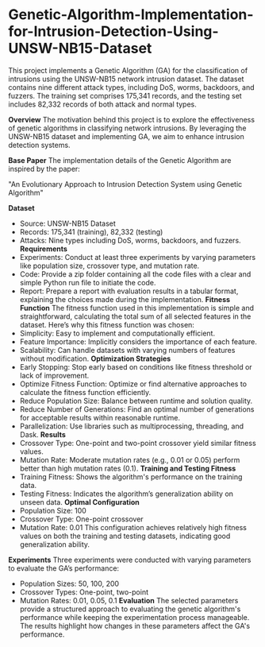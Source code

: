 # Genetic-Algorithm-Implementation-for-Intrusion-Detection-Using-UNSW-NB15-Dataset
This project implements a Genetic Algorithm (GA) for the classification of intrusions using the UNSW-NB15 network intrusion dataset. The dataset contains nine different attack types, including DoS, worms, backdoors, and fuzzers. The training set comprises 175,341 records, and the testing set includes 82,332 records of both attack and normal types.

**Overview**
The motivation behind this project is to explore the effectiveness of genetic algorithms in classifying network intrusions. By leveraging the UNSW-NB15 dataset and implementing GA, we aim to enhance intrusion detection systems.

**Base Paper**
The implementation details of the Genetic Algorithm are inspired by the paper:

"An Evolutionary Approach to Intrusion Detection System using Genetic Algorithm"

**Dataset**
- Source: UNSW-NB15 Dataset
- Records: 175,341 (training), 82,332 (testing)
- Attacks: Nine types including DoS, worms, backdoors, and fuzzers.
**Requirements**
- Experiments: Conduct at least three experiments by varying parameters like population size, crossover type, and mutation rate.
- Code: Provide a zip folder containing all the code files with a clear and simple Python run file to initiate the code.
- Report: Prepare a report with evaluation results in a tabular format, explaining the choices made during the implementation.
**Fitness Function**
The fitness function used in this implementation is simple and straightforward, calculating the total sum of all selected features in the dataset. Here’s why this fitness function was chosen:
- Simplicity: Easy to implement and computationally efficient.
- Feature Importance: Implicitly considers the importance of each feature.
- Scalability: Can handle datasets with varying numbers of features without modification.
**Optimization Strategies**
- Early Stopping: Stop early based on conditions like fitness threshold or lack of improvement.
- Optimize Fitness Function: Optimize or find alternative approaches to calculate the fitness function efficiently.
- Reduce Population Size: Balance between runtime and solution quality.
- Reduce Number of Generations: Find an optimal number of generations for acceptable results within reasonable runtime.
- Parallelization: Use libraries such as multiprocessing, threading, and Dask.
**Results**
- Crossover Type: One-point and two-point crossover yield similar fitness values.
- Mutation Rate: Moderate mutation rates (e.g., 0.01 or 0.05) perform better than high mutation rates (0.1).
**Training and Testing Fitness**
- Training Fitness: Shows the algorithm's performance on the training data.
- Testing Fitness: Indicates the algorithm’s generalization ability on unseen data.
**Optimal Configuration**
- Population Size: 100
- Crossover Type: One-point crossover
- Mutation Rate: 0.01
This configuration achieves relatively high fitness values on both the training and testing datasets, indicating good generalization ability.

**Experiments**
Three experiments were conducted with varying parameters to evaluate the GA’s performance:

- Population Sizes: 50, 100, 200
- Crossover Types: One-point, two-point
- Mutation Rates: 0.01, 0.05, 0.1
**Evaluation**
The selected parameters provide a structured approach to evaluating the genetic algorithm's performance while keeping the experimentation process manageable. The results highlight how changes in these parameters affect the GA's performance.
